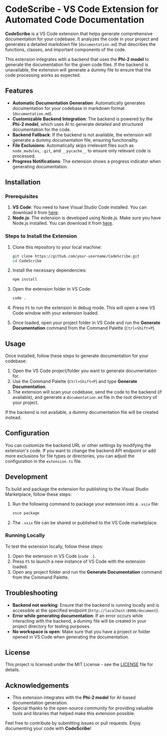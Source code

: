 # CodeScribe - VS Code Extension for Automated Code Documentation

**CodeScribe** is a VS Code extension that helps generate comprehensive documentation for your codebase. It analyzes the code in your project and generates a detailed markdown file (`documentation.md`) that describes the functions, classes, and important components of the code.

This extension integrates with a backend that uses the **Phi-2 model** to generate the documentation for the given code files. If the backend is unavailable, the extension will generate a dummy file to ensure that the code processing works as expected.



## Features

- **Automatic Documentation Generation**: Automatically generates documentation for your codebase in markdown format (`documentation.md`).
- **Customizable Backend Integration**: The backend is powered by the **Phi-2 model**, which uses AI to generate detailed and structured documentation for the code.
- **Backend Fallback**: If the backend is not available, the extension will generate a dummy documentation file, ensuring functionality.
- **File Exclusions**: Automatically skips irrelevant files such as `node_modules`, `.git`, and `__pycache__` to ensure only relevant code is processed.
- **Progress Notifications**: The extension shows a progress indicator when generating documentation.



## Installation

### Prerequisites

1. **VS Code**: You need to have Visual Studio Code installed. You can download it from [here](https://code.visualstudio.com/).
2. **Node.js**: The extension is developed using Node.js. Make sure you have Node.js installed. You can download it from [here](https://nodejs.org/).

### Steps to Install the Extension

1. Clone this repository to your local machine:
   ```bash
   git clone https://github.com/your-username/CodeScribe.git
   cd CodeScribe
   ```

2. Install the necessary dependencies:
   ```bash
   npm install
   ```

3. Open the extension folder in VS Code:
   ```bash
   code .
   ```

4. Press `F5` to run the extension in debug mode. This will open a new VS Code window with your extension loaded.

5. Once loaded, open your project folder in VS Code and run the **Generate Documentation** command from the Command Palette (`Ctrl+Shift+P`).



## Usage

Once installed, follow these steps to generate documentation for your codebase:

1. Open the VS Code project/folder you want to generate documentation for.
2. Use the Command Palette (`Ctrl+Shift+P`) and type **Generate Documentation**.
3. The extension will scan your codebase, send the code to the backend (if available), and generate a `documentation.md` file in the root directory of your project.

If the backend is not available, a dummy documentation file will be created instead.



## Configuration

You can customize the backend URL or other settings by modifying the extension's code. If you want to change the backend API endpoint or add more exclusions for file types or directories, you can adjust the configuration in the `extension.ts` file.



## Development

To build and package the extension for publishing to the Visual Studio Marketplace, follow these steps:

1. Run the following command to package your extension into a `.vsix` file:
   ```bash
   vsce package
   ```

2. The `.vsix` file can be shared or published to the VS Code marketplace.

### Running Locally

To test the extension locally, follow these steps:

1. Open the extension in VS Code (`code .`).
2. Press `F5` to launch a new instance of VS Code with the extension loaded.
3. Open any project folder and run the **Generate Documentation** command from the Command Palette.



## Troubleshooting

- **Backend not working**: Ensure that the backend is running locally and is accessible at the specified endpoint (`http://localhost:8000/document`).
- **Error while generating documentation**: If an error occurs while interacting with the backend, a dummy file will be created in your project directory for testing purposes.
- **No workspace is open**: Make sure that you have a project or folder opened in VS Code when generating the documentation.



## License

This project is licensed under the MIT License - see the [LICENSE](LICENSE) file for details.



## Acknowledgements

- This extension integrates with the **Phi-2 model** for AI-based documentation generation.
- Special thanks to the open-source community for providing valuable tools and libraries that helped make this extension possible.



Feel free to contribute by submitting issues or pull requests. Enjoy documenting your code with **CodeScribe**!